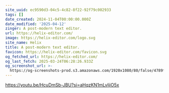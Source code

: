 ```yaml
---
site_uuid: ec9590d3-04c5-4c82-8f22-92f79c002933
tags: []
date_created: 2024-11-04T00:00:00.000Z
date_modified: '2025-04-12'
zinger: A post-modern text editor.
url: https://helix-editor.com/
image: https://helix-editor.com/logo.svg
site_name: Helix
title: A post-modern text editor.
favicon: https://helix-editor.com/favicon.svg
og_fetched_url: https://helix-editor.com/
og_last_fetch: 2025-03-24T06:28:26.933Z
og_screenshot_url: >-
  https://og-screenshots-prod.s3.amazonaws.com/1920x1080/80/false/4789fb742763328af57772e522e057281d81e686494f454d5c46b9be287903f2.jpeg
---
```




https://youtu.be/HcuDmSb-JBU?si=aHqzKN1mLvljiO5x

